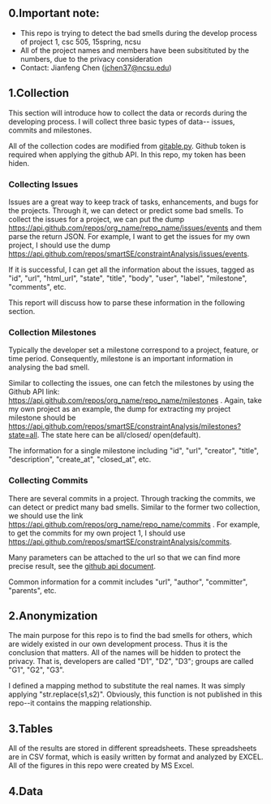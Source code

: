 ## 0.Important note:  
- This repo is trying to detect the bad smells during the develop process of project 1, csc 505, 15spring, ncsu  
- All of the project names and members have been subsitituted by the numbers, due to the privacy consideration  
- Contact: Jianfeng Chen (jchen37@ncsu.edu)

## 1.Collection
This section will introduce how to collect the data or records during the developing process. I will collect three basic types of data-- issues, commits and milestones.  

All of the collection codes are modified from [gitable.py](https://gist.github.com/timm/a87fff1d8f0210372f26). Github token is required when applying the github API. In this repo, my token has been hiden.

### Collecting Issues
Issues are a great way to keep track of tasks, enhancements, and bugs for the projects. Through it, we can detect or predict some bad smells. To collect the issues for a project, we can put the dump https://api.github.com/repos/org_name/repo_name/issues/events and them parse the return JSON. For example, I want to get the issues for my own project, I should use the dump https://api.github.com/repos/smartSE/constraintAnalysis/issues/events.  

If it is successful, I can get all the information about the issues, tagged as "id", "url", "html_url", "state", "title", "body", "user", "label", "milestone", "comments", etc.  

This report will discuss how to parse these information in the following section.

### Collection Milestones
Typically the developer set a milestone correspond to a project, feature, or time period. Consequently, milestone is an important information in analysing the bad smell.

Similar to collecting the issues, one can fetch the milestones by using the Github API link: https://api.github.com/repos/org_name/repo_name/milestones . Again, take my own project as an example, the dump for extracting my project milestone should be https://api.github.com/repos/smartSE/constraintAnalysis/milestones?state=all. The state here can be all/closed/ open(default). 

The information for a single milestone including "id", "url", "creator", "title", "description", "create_at", "closed_at", etc.

### Collecting Commits
There are several commits in a project. Through tracking the commits, we can detect or predict many bad smells.
 Similar to the former two collection, we should use the link https://api.github.com/repos/org_name/repo_name/commits . For example, to get the commits for my own project 1, I should use https://api.github.com/repos/smartSE/constraintAnalysis/commits.

Many parameters can be attached to the url so that we can find more precise result, see the [github api document](https://developer.github.com/v3/repos/commits/).

Common information for a commit includes "url", "author", "committer", "parents", etc. 

## 2.Anonymization
The main purpose for this repo is to find the bad smells for others, which are widely existed in our own development process. Thus it is the conclusion that matters. All of the names will be hidden to protect the privacy. That is, developers are called "D1", "D2", "D3"; groups are called "G1", "G2", "G3".

I defined a mapping method to substitute the real names. It was simply applying "str.replace(s1,s2)". Obviously, this function is not published in this repo--it contains the mapping relationship.

## 3.Tables
All of the results are stored in different spreadsheets. These spreadsheets are in CSV format, which is easily written by format and analyzed by EXCEL. All of the figures in this repo were created by MS Excel. 

## 4.Data


